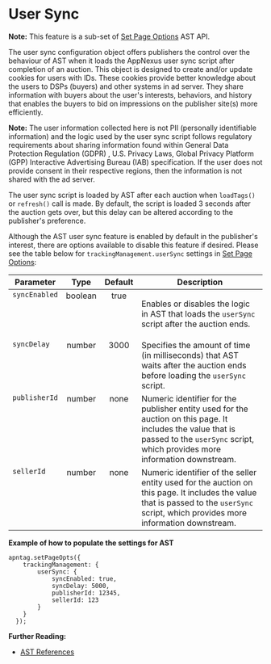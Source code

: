 # User Sync

<div class="body">

<div id="ast-usersync__p-8bac2bb7-af6c-490e-944d-767728a1a084"
class="p">

<div class="note">

<span class="notetitle">**Note:**</span> This feature is a sub-set of
<a href="set-page-options.md" class="xref">Set Page Options</a> AST
API.

</div>

</div>

<div id="ast-usersync__p-4e6be1cf-02f4-46e2-9e8c-a4f908ed0338"
class="p">

The user sync configuration object offers publishers the control over
the behaviour of AST when it loads the AppNexus user sync script after
completion of an auction. This object is designed to create and/or
update cookies for users with IDs. These cookies provide better
knowledge about the users to DSPs (buyers) and other systems in ad
server. They share information with buyers about the user's interests,
behaviors, and history that enables the buyers to bid on impressions on
the publisher site(s) more efficiently.

<div class="note">

<span class="notetitle">**Note:**</span> The user information collected here
is not PII (personally identifiable information) and the logic used by
the user sync script follows regulatory requirements about sharing
information found within General Data Protection Regulation (GDPR) ,
U.S. Privacy Laws, Global Privacy Platform (GPP) Interactive Advertising
Bureau (IAB) specification. If the user does not provide consent in
their respective regions, then the information is not shared with the ad
server.

</div>

</div>

The user sync script is loaded by AST after each auction when
`loadTags()` or `refresh()` call is made. By default, the script is
loaded 3 seconds after the auction gets over, but this delay can be
altered according to the publisher's preference.

Although the AST user sync feature is enabled by default in the
publisher's interest, there are options available to disable this
feature if desired. Please see the table below for
`trackingManagement.userSync` settings in
<a href="set-page-options.md" class="xref">Set Page Options</a>:

<div class="p">

<div class="tablenoborder">

<table id="ast-usersync__table-8997c915-91e7-445a-b863-8cf3556d766b"
class="table" data-cellpadding="4" data-cellspacing="0" data-summary=""
data-frame="border" data-border="1" data-rules="all">
<colgroup>
<col />
<col />
<col />
<col />
</colgroup>
<thead class="thead">
<tr class="header ">
<th id="d154183e101" class="entry cellborder"
style="text-align: center; vertical-align: top;">Parameter</th>
<th id="d154183e104" class="entry cellborder"
style="text-align: center; vertical-align: top;">Type</th>
<th id="d154183e107" class="entry cellborder"
style="text-align: center; vertical-align: top;">Default</th>
<th id="d154183e110" class="entry cellborder"
style="text-align: center; vertical-align: top;">Description</th>
</tr>
</thead>
<tbody class="tbody">
<tr class="odd ">
<td class="entry cellborder"
style="text-align: left; vertical-align: top;"
headers="d154183e101 "><code class="ph codeph">syncEnabled</code></td>
<td class="entry cellborder"
style="text-align: center; vertical-align: top;"
headers="d154183e104 ">boolean</td>
<td class="entry cellborder"
style="text-align: center; vertical-align: top;"
headers="d154183e107 ">true</td>
<td class="entry cellborder"
style="text-align: left; vertical-align: top;"
headers="d154183e110 "><p>Enables or disables the logic in AST that
loads the <code class="ph codeph">userSync</code> script after the
auction ends.</p></td>
</tr>
<tr class="even ">
<td class="entry cellborder"
style="text-align: left; vertical-align: top;"
headers="d154183e101 "><code class="ph codeph">syncDelay</code></td>
<td class="entry cellborder"
style="text-align: center; vertical-align: top;"
headers="d154183e104 ">number</td>
<td class="entry cellborder"
style="text-align: center; vertical-align: top;"
headers="d154183e107 ">3000</td>
<td class="entry cellborder"
style="text-align: left; vertical-align: top;"
headers="d154183e110 ">Specifies the amount of time (in milliseconds)
that AST waits after the auction ends before loading the <code
class="ph codeph">userSync</code> script.</td>
</tr>
<tr class="odd ">
<td class="entry cellborder"
style="text-align: left; vertical-align: top;"
headers="d154183e101 "><code class="ph codeph">publisherId</code></td>
<td class="entry cellborder"
style="text-align: center; vertical-align: top;"
headers="d154183e104 ">number</td>
<td class="entry cellborder"
style="text-align: center; vertical-align: top;"
headers="d154183e107 ">none</td>
<td class="entry cellborder"
style="text-align: left; vertical-align: top;"
headers="d154183e110 ">Numeric identifier for the publisher entity used
for the auction on this page. It includes the value that is passed to
the <code class="ph codeph">userSync</code> script, which provides more
information downstream.</td>
</tr>
<tr class="even ">
<td class="entry cellborder"
style="text-align: left; vertical-align: top;"
headers="d154183e101 "><code class="ph codeph">sellerId</code></td>
<td class="entry cellborder"
style="text-align: center; vertical-align: top;"
headers="d154183e104 ">number</td>
<td class="entry cellborder"
style="text-align: center; vertical-align: top;"
headers="d154183e107 ">none</td>
<td class="entry cellborder"
style="text-align: left; vertical-align: top;"
headers="d154183e110 ">Numeric identifier of the seller entity used for
the auction on this page. It includes the value that is passed to the
<code class="ph codeph">userSync</code> script, which provides more
information downstream.</td>
</tr>
</tbody>
</table>

</div>

</div>

**Example of how to populate the settings for AST**

<div id="ast-usersync__p-82a98dc0-8e61-4e29-ae96-e5b99ac909ad"
class="p">

``` pre
apntag.setPageOpts({
    trackingManagement: {
        userSync: {
            syncEnabled: true,
            syncDelay: 5000,
            publisherId: 12345,
            sellerId: 123
        }
    }
  });
```

</div>

</div>

<div class="related-links">

<div class="familylinks">

<div class="parentlink">

**Further Reading:**
- [AST References](ast-api-reference.md)

</div>

</div>

</div>
